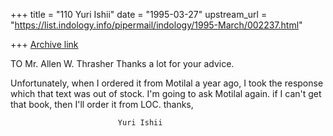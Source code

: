 +++
title = "110 Yuri Ishii"
date = "1995-03-27"
upstream_url = "https://list.indology.info/pipermail/indology/1995-March/002237.html"

+++
[Archive link](https://list.indology.info/pipermail/indology/1995-March/002237.html)

TO Mr. Allen W. Thrasher
Thanks a lot for your advice.

Unfortunately, when I ordered it from Motilal a year ago, I took the 
response which that text was out of stock.
I'm going to ask Motilal again. if I can't get that book,
then I'll order it from LOC. thanks,

							Yuri Ishii







